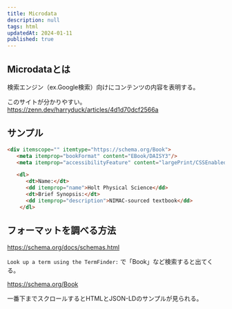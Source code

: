 ```yaml
---
title: Microdata
description: null
tags: html
updatedAt: 2024-01-11
published: true
---
```


## Microdataとは

検索エンジン（ex.Google検索）向けにコンテンツの内容を表明する。

このサイトが分かりやすい。  
https://zenn.dev/harryduck/articles/4d1d70dcf2566a

## サンプル

```markdown
<div itemscope="" itemtype="https://schema.org/Book">
   <meta itemprop="bookFormat" content="EBook/DAISY3"/>
   <meta itemprop="accessibilityFeature" content="largePrint/CSSEnabled"/>

   <dl>
      <dt>Name:</dt>
      <dd itemprop="name">Holt Physical Science</dd>
      <dt>Brief Synopsis:</dt>
      <dd itemprop="description">NIMAC-sourced textbook</dd>
    </dl>
```

## フォーマットを調べる方法

https://schema.org/docs/schemas.html

`Look up a term using the TermFinder:` で「Book」など検索すると出てくる。

https://schema.org/Book

一番下までスクロールするとHTMLとJSON-LDのサンプルが見られる。
